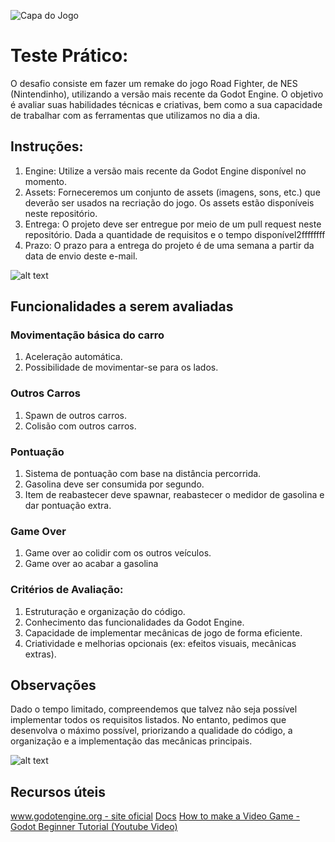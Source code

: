 
![Capa do Jogo](https://images.emulatorgames.net/nintendo/road-fighter.jpg)

# Teste Prático:
O desafio consiste em fazer um remake do jogo Road Fighter, de NES (Nintendinho), utilizando a versão mais recente da Godot Engine. O objetivo é avaliar suas habilidades técnicas e criativas, bem como a sua capacidade de trabalhar com as ferramentas que utilizamos no dia a dia.

## Instruções:
1. Engine: Utilize a versão mais recente da Godot Engine disponível no momento.
1. Assets: Forneceremos um conjunto de assets (imagens, sons, etc.) que deverão ser usados na recriação do jogo. Os assets estão disponíveis neste repositório.
1. Entrega: O projeto deve ser entregue por meio de um pull request neste repositório. Dada a quantidade de requisitos e o tempo disponível2ffffffff
1. Prazo: O prazo para a entrega do projeto é de uma semana a partir da data de envio deste e-mail.

![alt text](https://oldgameshelf.com/roms/nes/road-fighter/images/upload-road-fighter-1573750665751.jpeg)

## Funcionalidades a serem avaliadas

### Movimentação básica do carro
1. Aceleração automática.
1. Possibilidade de movimentar-se para os lados.

### Outros Carros
1. Spawn de outros carros.
1. Colisão com outros carros.

### Pontuação
1. Sistema de pontuação com base na distância percorrida.
1. Gasolina deve ser consumida por segundo.
1. Item de reabastecer deve spawnar, reabastecer o medidor de gasolina e dar pontuação extra.

### Game Over
1. Game over ao colidir com os outros veículos.
1. Game over ao acabar a gasolina

### Critérios de Avaliação:
1. Estruturação e organização do código.
1. Conhecimento das funcionalidades da Godot Engine.
1. Capacidade de implementar mecânicas de jogo de forma eficiente.
1. Criatividade e melhorias opcionais (ex: efeitos visuais, mecânicas extras).

## Observações
Dado o tempo limitado, compreendemos que talvez não seja possível implementar todos os requisitos listados. No entanto, pedimos que desenvolva o máximo possível, priorizando a qualidade do código, a organização e a implementação das mecânicas principais.

![alt text](https://i.ytimg.com/vi/kbbzaIfLWEE/sddefault.jpg)

## Recursos úteis
[www.godotengine.org - site oficial](https://godotengine.org/)
[Docs](https://docs.godotengine.org/en/stable/about/introduction.html)
[How to make a Video Game - Godot Beginner Tutorial (Youtube Video)](https://www.youtube.com/watch?v=LOhfqjmasi0)